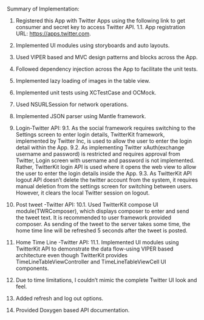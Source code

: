 Summary of  Implementation:

1.	Registered this App with Twitter Apps using the following link to get consumer and secret key to access Twitter API.
1.1.	App registration URL: https://apps.twitter.com.
2.	Implemented UI modules using storyboards and auto layouts.
3.	Used VIPER based  and MVC design patterns and blocks across the App.
4.	Followed dependency injection across the App to facilitate the unit tests. 
5.	Implemented lazy loading of images in the table view.
6.	Implemented unit tests using XCTestCase and OCMock.
7.	Used NSURLSession for network operations.
8.	Implemented JSON parser using Mantle framework.
9.	Login-Twitter API:
9.1.	As the social framework requires switching to the Settings screen to enter login details, TwitterKit framework, implemented by Twitter Inc, is used to allow the user to enter the login detail   within the App.
9.2.	As implementing Twitter xAuth(exchange username and password) is restricted and requires approval from Twitter, Login screen with username and password is not implemented. Rather, TwitterKit login API is used where it  opens the web view to allow the user to enter the login details inside the App.
9.3.	As TwitterKit API logout API doesn’t delete the twitter account from the system, it  requires manual deletion from the settings screen for switching between users. However, it clears the local Twitter session on logout.

10.	 Post tweet -Twitter API:
10.1.	Used TwitterKit compose UI module(TWRComposer), which displays composer to enter and send the tweet text. It is recommended to user framework provided composer. As sending of the tweet to the server takes some time, the home time line will be refreshed 5 seconds after the tweet is posted.

11.	Home Time Line -Twitter API:
11.1.	Implemented UI modules using TwitterKit API  to demonstrate the data flow-using VIPER based architecture even though TwitterKit provides  TimeLineTableViewController and TimeLineTableViewCell UI components.

12.	Due to time limitations, I couldn’t mimic the complete Twitter UI look and feel.
13.	Added refresh and log out options.
14.	Provided Doxygen based API documentation.


